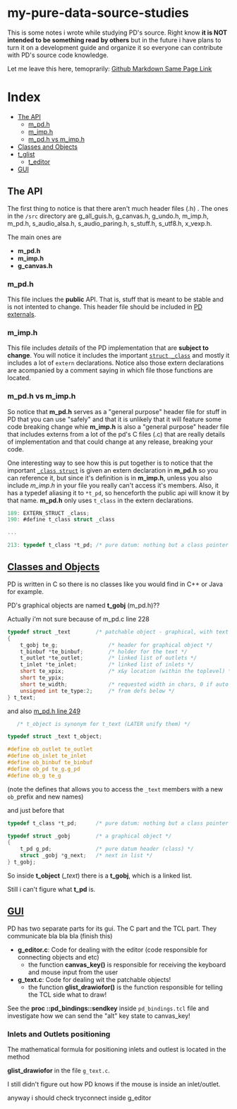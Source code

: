 # my-pure-data-source-studies

This is some notes i wrote while studying PD's source. Right know **it is NOT intended to be something read by others** but in the future i have plans to turn it on a development guide and organize it so everyone can contribute with PD's source code knowledge.

Let me leave this here, temoprarily: [Github Markdown Same Page Link](https://stackoverflow.com/questions/27981247/github-markdown-same-page-link)

# Index

- [The API](#the-api)
   - [m_pd.h](#m_pdh)
   - [m_imp.h](#m_imph)
   - [m_pd.h vs m_imp.h](#m_pdh-vs-m_imph)
- <a id="index-classes-and-objects">[Classes and Objects](#classes-and-objects)</a>
- <a id="index-glist">[t_glist](https://github.com/HenriAugusto/my-pure-data-source-studies/blob/master/t_glist.md#glist)</a>
   - <a id="index-t_editor">[t_editor](#t_editor)</a>
- <a id="index-gui">[GUI](#gui)</a>


## The API

The first thing to notice is that there aren't much header files (.h) . The ones in the `/src` directory are
g_all_guis.h, g_canvas.h, g_undo.h, m_imp.h, m_pd.h, s_audio_alsa.h, s_audio_paring.h, s_stuff.h, s_utf8.h, x_vexp.h.

The main ones are

- **m_pd.h**
- **m_imp.h**
- **g_canvas.h**

### m_pd.h

This file inclues the **public** API. That is, stuff that is meant to be stable and is not intented to change. This header file should be included in [PD externals](https://github.com/pure-data/externals-howto). 

### m_imp.h

This file includes _details_ of the PD implementation that are **subject to change**. You will notice it includes the important [`struct _class`](https://github.com/pure-data/pure-data/blob/7c27aa0ad505bb4802eee3fc40886836c814353f/src/m_imp.h#L31) and mostly it includes a lot of `extern` declarations. Notice also those extern declarations are acompanied by a comment saying in which file those functions are located.

### m_pd.h vs m_imp.h

So notice that **m_pd.h** serves as a "general purpose" header file for stuff in PD that you can use "safely" and that it is unlikely that it will feature some code breaking change whie **m_imp.h** is also a "general purpose" header file that includes externs from a lot of the pd's C files (.c) that are really details of implementation and that could change at any release, breaking your code.

One interesting way to see how this is put together is to notice that the important [`_class struct`](https://github.com/pure-data/pure-data/blob/7c27aa0ad505bb4802eee3fc40886836c814353f/src/m_imp.h#L31) is given an extern declaration in **m_pd.h** so you can reference it, but since it's definition is in **m_imp.h**, unless you also include _m_imp.h_ in your file you really can't access it's members. Also, it has a typedef aliasing it to `*t_pd`, so henceforth the public api will know it by that name. **m_pd.h** only uses `t_class` in the extern declarations.

```C
189: EXTERN_STRUCT _class;
190: #define t_class struct _class

...

213: typedef t_class *t_pd; /* pure datum: nothing but a class pointer */
```

## [Classes and Objects](#index-classes-and-objects)

PD is written in C so there is no classes like you would find in C++ or Java for example.

PD's graphical objects are named **t_gobj** (m_pd.h)??

Actually i'm not sure because of m_pd.c line 228

```C
typedef struct _text        /* patchable object - graphical, with text */
{
    t_gobj te_g;                /* header for graphical object */
    t_binbuf *te_binbuf;        /* holder for the text */
    t_outlet *te_outlet;        /* linked list of outlets */
    t_inlet *te_inlet;          /* linked list of inlets */
    short te_xpix;              /* x&y location (within the toplevel) */
    short te_ypix;
    short te_width;             /* requested width in chars, 0 if auto */
    unsigned int te_type:2;     /* from defs below */
} t_text;
```

and also [m_pd.h line 249](https://github.com/pure-data/pure-data/blob/7c27aa0ad505bb4802eee3fc40886836c814353f/src/m_pd.h#L249)

```C
   /* t_object is synonym for t_text (LATER unify them) */

typedef struct _text t_object;

#define ob_outlet te_outlet
#define ob_inlet te_inlet
#define ob_binbuf te_binbuf
#define ob_pd te_g.g_pd
#define ob_g te_g
```
(note the defines that allows you to access the `_text` members with a new `ob_`prefix and new names)

and just before that

```C
typedef t_class *t_pd;      /* pure datum: nothing but a class pointer */

typedef struct _gobj        /* a graphical object */
{
    t_pd g_pd;              /* pure datum header (class) */
    struct _gobj *g_next;   /* next in list */
} t_gobj;
```

So inside **t_object** (*_text*) there is a **t_gobj**, which is a linked list. 

Still i can't figure what **t_pd** is.


## [GUI](#index-gui)

PD has two separate parts for its gui. The C part and the TCL part. They communicate bla bla bla (finish this)

* **g_editor.c**: Code for dealing with the editor (code responsible for connecting objects and etc)
   * the function **canvas_key()** is responsible for receiving the keyboard and mouse input from the user
* **g_text.c**: Code for dealing wit the patchable objects!
   * the function **glist_drawiofor()** is the function responsible for telling the TCL side what to draw!
   
See the **proc ::pd_bindings::sendkey** inside `pd_bindings.tcl` file and investigate how we can send the "alt" key state to canvas_key!

### Inlets and Outlets positioning

The mathematical formula for positioning inlets and outlest is located in the method

**glist_drawiofor** in the file `g_text.c`.

I still didn't figure out how PD knows if the mouse is inside an inlet/outlet.

anyway i should check tryconnect inside g_editor
